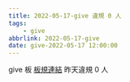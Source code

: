 ```yaml
---
title: 2022-05-17-give 違規 0 人
tags:
    - give
abbrlink: 2022-05-17-give
date: give-2022-05-17 12:00:00
---
```

give 板 [板規連結](https://www.ptt.cc/bbs/give/M.1612495900.A.C32.html)
昨天違規 0 人
